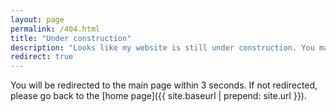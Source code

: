 ```yaml
---
layout: page
permalink: /404.html
title: "Under construction"
description: "Looks like my website is still under construction. You may have look at my CV and feel free to contact me (I hope you're a robotics enthusiast)."
redirect: true
---
```


You will be redirected to the main page within 3 seconds. If not redirected, please go back to the [home page]({{ site.baseurl | prepend: site.url }}).
